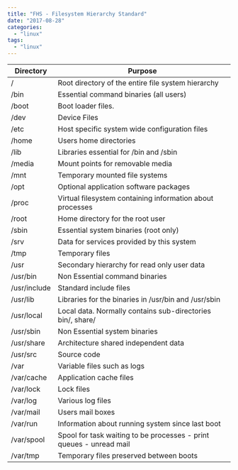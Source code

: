 ```yaml
---
title: "FHS - Filesystem Hierarchy Standard"
date: "2017-08-28"
categories: 
  - "linux"
tags: 
  - "linux"
---
```


| Directory | Purpose |
| --- | --- |
| / | Root directory of the entire file system hierarchy |
| /bin | Essential command binaries (all users) |
| /boot | Boot loader files. |
| /dev | Device Files |
| /etc | Host specific system wide configuration files |
| /home | Users home directories |
| /lib | Libraries essential for /bin and /sbin |
| /media | Mount points for removable media |
| /mnt | Temporary mounted file systems |
| /opt | Optional application software packages |
| /proc | Virtual filesystem containing information about processes |
| /root | Home directory for the root user |
| /sbin | Essential system binaries (root only) |
| /srv | Data for services provided by this system |
| /tmp | Temporary files |
| /usr | Secondary hierarchy for read only user data |
| /usr/bin | Non Essential command binaries |
| /usr/include | Standard include files |
| /usr/lib | Libraries for the binaries in /usr/bin and /usr/sbin |
| /usr/local | Local data. Normally contains sub-directories bin/, share/ |
| /usr/sbin | Non Essential system binaries |
| /usr/share | Architecture shared independent data |
| /usr/src | Source code |
| /var | Variable files such as logs |
| /var/cache | Application cache files |
| /var/lock | Lock files |
| /var/log | Various log files |
| /var/mail | Users mail boxes |
| /var/run | Information about running system since last boot |
| /var/spool | Spool for task waiting to be processes - print queues - unread mail |
| /var/tmp | Temporary files preserved between boots |
